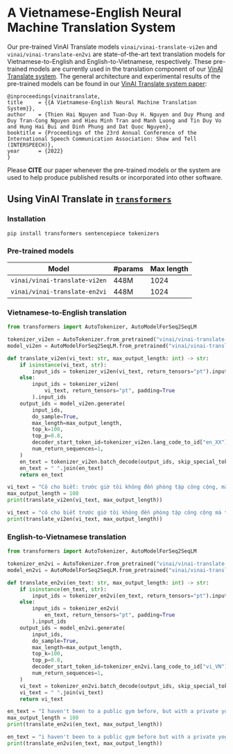 # A Vietnamese-English Neural Machine Translation System

Our pre-trained VinAI Translate models `vinai/vinai-translate-vi2en` and `vinai/vinai-translate-en2vi` are state-of-the-art text translation models for Vietnamese-to-English and English-to-Vietnamese, respectively. These pre-trained models are currently used in the translation component of our [VinAI Translate system](https://vinai-translate.vinai.io). The general architecture and experimental results of the pre-trained models can be found in our [VinAI Translate system paper](https://openreview.net/forum?id=CRg-RaxKnai):

    @inproceedings{vinaitranslate,
    title     = {{A Vietnamese-English Neural Machine Translation System}},
    author    = {Thien Hai Nguyen and Tuan-Duy H. Nguyen and Duy Phung and Duy Tran-Cong Nguyen and Hieu Minh Tran and Manh Luong and Tin Duy Vo and Hung Hai Bui and Dinh Phung and Dat Quoc Nguyen},
    booktitle = {Proceedings of the 23rd Annual Conference of the International Speech Communication Association: Show and Tell (INTERSPEECH)},
    year      = {2022}
    }
    
Please **CITE** our paper whenever the pre-trained models or the system are used to help produce published results or incorporated into other software.


## Using VinAI Translate in [`transformers`](https://github.com/huggingface/transformers)

### Installation

    pip install transformers sentencepiece tokenizers
    
### Pre-trained models

Model | #params | Max length  
---|---|---
`vinai/vinai-translate-vi2en` | 448M | 1024  
`vinai/vinai-translate-en2vi` | 448M | 1024  

### Vietnamese-to-English translation

```python
from transformers import AutoTokenizer, AutoModelForSeq2SeqLM

tokenizer_vi2en = AutoTokenizer.from_pretrained("vinai/vinai-translate-vi2en", src_lang="vi_VN")
model_vi2en = AutoModelForSeq2SeqLM.from_pretrained("vinai/vinai-translate-vi2en")

def translate_vi2en(vi_text: str, max_output_length: int) -> str:
    if isinstance(vi_text, str):
        input_ids = tokenizer_vi2en(vi_text, return_tensors="pt").input_ids
    else:
        input_ids = tokenizer_vi2en(
            vi_text, return_tensors="pt", padding=True
        ).input_ids
    output_ids = model_vi2en.generate(
        input_ids,
        do_sample=True,
        max_length=max_output_length,
        top_k=100,
        top_p=0.8,
        decoder_start_token_id=tokenizer_vi2en.lang_code_to_id["en_XX"],
        num_return_sequences=1,
    )
    en_text = tokenizer_vi2en.batch_decode(output_ids, skip_special_tokens=True)
    en_text = " ".join(en_text)
    return en_text

vi_text = "Cô cho biết: trước giờ tôi không đến phòng tập công cộng, mà tập cùng giáo viên Yoga riêng hoặc tự tập ở nhà. Khi tập thể dục trong không gian riêng tư, tôi thoải mái dễ chịu hơn."
max_output_length = 108
print(translate_vi2en(vi_text, max_output_length))

vi_text = "cô cho biết trước giờ tôi không đến phòng tập công cộng mà tập cùng giáo viên yoga riêng hoặc tự tập ở nhà khi tập thể dục trong không gian riêng tư tôi thoải mái dễ chịu hơn"
print(translate_vi2en(vi_text, max_output_length))
```

### English-to-Vietnamese translation

```python
from transformers import AutoTokenizer, AutoModelForSeq2SeqLM

tokenizer_en2vi = AutoTokenizer.from_pretrained("vinai/vinai-translate-en2vi", src_lang="en_XX")
model_en2vi = AutoModelForSeq2SeqLM.from_pretrained("vinai/vinai-translate-en2vi")

def translate_en2vi(en_text: str, max_output_length: int) -> str:
    if isinstance(en_text, str):
        input_ids = tokenizer_en2vi(en_text, return_tensors="pt").input_ids
    else:
        input_ids = tokenizer_en2vi(
            en_text, return_tensors="pt", padding=True
        ).input_ids
    output_ids = model_en2vi.generate(
        input_ids,
        do_sample=True,
        max_length=max_output_length,
        top_k=100,
        top_p=0.8,
        decoder_start_token_id=tokenizer_en2vi.lang_code_to_id["vi_VN"],
        num_return_sequences=1,
    )
    vi_text = tokenizer_en2vi.batch_decode(output_ids, skip_special_tokens=True)
    vi_text = " ".join(vi_text)
    return vi_text

en_text = "I haven't been to a public gym before, but with a private yoga teacher or at home. When I exercise in a private space, I feel more comfortable."
max_output_length = 108
print(translate_en2vi(en_text, max_output_length))

en_text = "i haven't been to a public gym before but with a private yoga teacher or at home when i exercise in a private space i feel more comfortable"
print(translate_en2vi(en_text, max_output_length))
```

